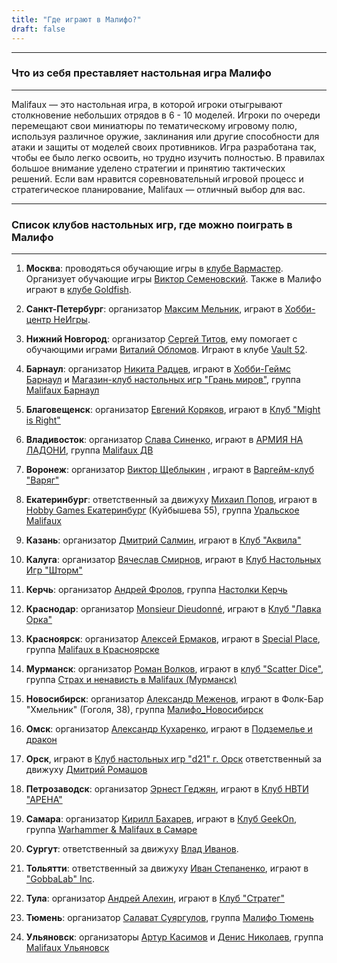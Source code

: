 ```yaml
---
title: "Где играют в Малифо?"
draft: false
---
```

----
### Что из себя преставляет настольная игра Малифо
----

Malifaux — это настольная игра, в которой игроки отыгрывают столкновение небольших отрядов в 6 - 10 моделей. Игроки по очереди перемещают свои миниатюры по тематическому игровому полю, используя различное оружие, заклинания или другие способности для атаки и защиты от моделей своих противников. Игра разработана так, чтобы ее было легко освоить, но трудно изучить полностью. В правилах большое внимание уделено стратегии и принятию тактических решений. Если вам нравится соревновательный игровой процесс и стратегическое планирование, Malifaux — отличный выбор для вас.

----
### Список клубов настольных игр, где можно поиграть в Малифо
----


1. **Москва**: проводяться обучающие игры в [клубе Вармастер](https://vk.com/wrmstr_club). Организует обучающие игры [Виктор Семеновский](https://vk.com/nscoffer). Также в Малифо играют в [клубе Goldfish](https://vk.com/goldfishwargames).



2. **Санкт-Петербург**: организатор [Максим Мельник](https://vk.com/id15871794), играют в [Хобби-центр НеИгры](https://vk.com/magazin_miniature).



3. **Нижний Новгород**: организатор [Сергей Титов](https://vk.com/serbelov), ему помогает с обучающими играми [Виталий Обломов](https://vk.com/kelace). Играют в клубе [Vault 52](https://vk.com/vlt52).



4. **Барнаул**: организатор [Никита Радцев](https://vk.com/prozherin_o), играют в [Хобби-Геймс Барнаул](https://vk.com/hobbygames_brn) и [Магазин-клуб настольных игр "Грань миров"](https://vk.com/edge_of_the_worlds), группа [Malifaux Барнаул](https://vk.com/malifaux_brn)



5. **Благовещенск**: организатор [Евгений Коряков](https://vk.com/sigma_3), играют в [Клуб "Might is Right"](https://vk.com/might.right)



6. **Владивосток**: организатор [Слава Синенко](https://vk.com/hallas_id), играют в [АРМИЯ НА ЛАДОНИ](https://vk.com/handheldarmy), группа [Malifaux ДВ](https://vk.com/malifaux_dv)



7. **Воронеж**: организатор [Виктор Щеблыкин](https://vk.com/id22588847) , играют в [Варгейм-клуб "Варяг"](https://vk.com/kni_storm_kaluga)



8. **Екатеринбург**: ответственный за движуху [Михаил Попов](https://vk.com/sir_cromwell), играют в [Hobby Games Екатеринбург](https://vk.com/hobbygames_ekb) (Куйбышева 55), группа [Уральское Malifaux](https://vk.com/malifaural)



9. **Казань**: организатор [Дмитрий Салмин](https://vk.com/c0un7z3r0), играют в [Клуб "Аквила"](https://vk.com/clubaquila)



10. **Калуга**: организатор [Вячеслав Смирнов](https://vk.com/id18647826), играют в [Клуб Настольных Игр "Шторм"](https://vk.com/kni_storm_kaluga)



11. **Керчь**: организатор [Андрей Фролов](https://vk.com/andreyhh), группа [Настолки Керчь](https://vk.com/kerchtactics)



12. **Краснодар**: организатор [Monsieur Dieudonné](https://vk.com/mons_dieu), играют в [Клуб "Лавка Орка"](https://vk.com/goodorkkrasnodar)



13. **Красноярск**: организатор [Алексей Ермаков](https://vk.com/id4892072), играют в [Special Place](https://vk.com/specialplace24), группа [Malifaux в Красноярске](https://vk.com/malifaux24)



14. **Мурманск**: организатор [Роман Волков](https://vk.com/thehorridus), играют в [клуб "Scatter Dice"](https://vk.com/scatterdice), группа [Страх и ненависть в Malifaux (Мурманск)](https://vk.com/murmansk_malifaux)



15. **Новосибирск**: организатор [Александр Меженов](https://vk.com/norfolk), играют в Фолк-Бар "Хмельник" (Гоголя, 38), группа [Малифо_Новосибирск](https://vk.com/malifaux__nsk)



16. **Омск**: организатор [Александр Кухаренко](https://vk.com/koukheras), играют в [Подземелье и дракон](https://vk.com/podzemelyedrakon)



17. **Орск**, играют в [Клуб настольных игр "d21" г. Орск](https://vk.com/rpg56) ответственный за движуху [Дмитрий Ромашов](https://vk.com/jogun)



18. **Петрозаводск**: организатор [Эрнест Геджян](https://vk.com/monkeyshot), играют в [Клуб НВТИ "АРЕНА"](https://vk.com/arena_ptz)



19. **Самара**: организатор [Кирилл Бахарев](https://vk.com/id9699529), играют в [Клуб GeekOn](https://vk.com/geekon_samara), группа [Warhammer & Malifaux в Самаре](https://vk.com/wargame_samara)



20. **Сургут**: ответственный за движуху [Влад Иванов](https://vk.com/npu3pak1408).



21. **Тольятти**: ответственный за движуху [Иван Степаненко](https://vk.com/golden_monk_key), играют в ["GobbaLab" Inc](https://vk.com/the_broken_tardis).



22. **Тула**: организатор [Андрей Алехин](https://vk.com/id54773150), играют в [Клуб "Стратег"](https://vk.com/apocalypsefb40k)



23. **Тюмень**: организатор [Салават Суяргулов](https://vk.com/iddarkestbeforethedawn), группа [Малифо Тюмень](https://vk.com/malifauxtyumen)



24. **Ульяновск**: организаторы [Артур Касимов](https://vk.com/id39922839) и [Денис Николаев](https://vk.com/ogim17), группа [Malifaux Ульяновск](https://vk.com/club188025472)


